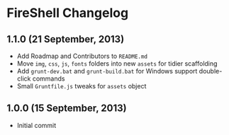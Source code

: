 # FireShell Changelog

## 1.1.0 (21 September, 2013)

* Add Roadmap and Contributors to `README.md`
* Move `img`, `css`, `js`, `fonts` folders into new `assets` for tidier scaffolding
* Add `grunt-dev.bat` and `grunt-build.bat` for Windows support double-click commands
* Small `Gruntfile.js` tweaks for `assets` object

## 1.0.0 (15 September, 2013)

* Initial commit
